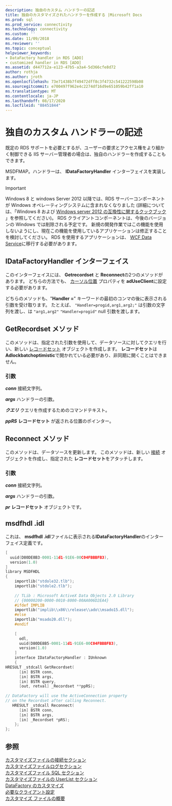 ```yaml
---
description: 独自のカスタム ハンドラーの記述
title: 独自のカスタマイズされたハンドラーを作成する |Microsoft Docs
ms.prod: sql
ms.prod_service: connectivity
ms.technology: connectivity
ms.custom: ''
ms.date: 11/09/2018
ms.reviewer: ''
ms.topic: conceptual
helpviewer_keywords:
- DataFactory handler in RDS [ADO]
- customized handler in RDS [ADO]
ms.assetid: d447712a-e123-47b5-a3a4-5d366cfe8d72
author: rothja
ms.author: jroth
ms.openlocfilehash: 73e71438b7f49472dff8c3f4732c541222598b08
ms.sourcegitcommit: e700497f962e4c2274df16d9e651059b42ff1a10
ms.translationtype: MT
ms.contentlocale: ja-JP
ms.lasthandoff: 08/17/2020
ms.locfileid: "88451844"
---
```

# <a name="writing-your-own-customized-handler"></a>独自のカスタム ハンドラーの記述
既定の RDS サポートを必要とするが、ユーザーの要求とアクセス権をより細かく制御できる IIS サーバー管理者の場合は、独自のハンドラーを作成することもできます。  
  
 MSDFMAP。ハンドラーは、 **IDataFactoryHandler** インターフェイスを実装します。  
  
> [!IMPORTANT]
>  Windows 8 と windows Server 2012 以降では、RDS サーバーコンポーネントが Windows オペレーティングシステムに含まれなくなりました (詳細については、「Windows 8 および [Windows server 2012 の互換性に関するクックブック](https://www.microsoft.com/download/details.aspx?id=27416) 」を参照してください)。 RDS クライアントコンポーネントは、今後のバージョンの Windows では削除される予定です。 新規の開発作業ではこの機能を使用しないようにし、現在この機能を使用しているアプリケーションは修正することを検討してください。 RDS を使用するアプリケーションは、 [WCF Data Service](https://go.microsoft.com/fwlink/?LinkId=199565)に移行する必要があります。  
  
## <a name="idatafactoryhandler-interface"></a>IDataFactoryHandler インターフェイス  
 このインターフェイスには、 **Getrecordset** と **Reconnect**の2つのメソッドがあります。 どちらの方法でも、 [カーソル位置](../../../ado/reference/ado-api/cursorlocation-property-ado.md) プロパティを **adUseClient**に設定する必要があります。  
  
 どちらのメソッドも、"**Handler =**" キーワードの最初のコンマの後に表示される引数を受け取ります。 たとえば、 `"Handler=progid,arg1,arg2;"` は引数の文字列を渡し、は `"arg1,arg2"` `"Handler=progid"` null 引数を渡します。  
  
## <a name="getrecordset-method"></a>GetRecordset メソッド  
 このメソッドは、指定された引数を使用して、データソースに対してクエリを行い、新しい [レコードセット](../../../ado/reference/ado-api/recordset-object-ado.md) オブジェクトを作成します。 **レコードセット**は**Adlockbatchoptimistic**で開かれている必要があり、非同期に開くことはできません。  
  
### <a name="arguments"></a>引数  
 ***conn***  接続文字列。  
  
 ***args***  ハンドラーの引数。  
  
 ***クエリ***  クエリを作成するためのコマンドテキスト。  
  
 ***ppRS*** **レコードセット** が返される位置のポインター。  
  
## <a name="reconnect-method"></a>Reconnect メソッド  
 このメソッドは、データソースを更新します。 このメソッドは、新しい [接続](../../../ado/reference/ado-api/connection-object-ado.md) オブジェクトを作成し、指定された **レコードセット**をアタッチします。  
  
### <a name="arguments"></a>引数  
 ***conn***  接続文字列。  
  
 ***args***  ハンドラーの引数。  
  
 ***pr*** **レコードセット** オブジェクトです。  
  
## <a name="msdfhdlidl"></a>msdfhdl .idl  
 これは、 **msdfhdl .idl**ファイルに表示される**IDataFactoryHandler**のインターフェイス定義です。  
  
```cpp
[  
  uuid(D80DE8B3-0001-11d1-91E6-00C04FBBBFB3),  
  version(1.0)  
]  
library MSDFHDL  
{  
    importlib("stdole32.tlb");  
    importlib("stdole2.tlb");  
  
    // TLib : Microsoft ActiveX Data Objects 2.0 Library  
    // {00000200-0000-0010-8000-00AA006D2EA4}  
    #ifdef IMPLIB  
    importlib("implib\\x86\\release\\ado\\msado15.dll");  
    #else  
    importlib("msado20.dll");  
    #endif  
  
    [  
      odl,  
      uuid(D80DE8B5-0001-11d1-91E6-00C04FBBBFB3),  
      version(1.0)  
    ]  
    interface IDataFactoryHandler : IUnknown  
    {  
HRESULT _stdcall GetRecordset(  
      [in] BSTR conn,  
      [in] BSTR args,  
      [in] BSTR query,  
      [out, retval] _Recordset **ppRS);  
  
// DataFactory will use the ActiveConnection property  
// on the Recordset after calling Reconnect.  
   HRESULT _stdcall Reconnect(  
      [in] BSTR conn,  
      [in] BSTR args,  
      [in] _Recordset *pRS);  
    };  
};  
```  
  
## <a name="see-also"></a>参照  
 [カスタマイズファイルの接続セクション](../../../ado/guide/remote-data-service/customization-file-connect-section.md)   
 [カスタマイズファイルログセクション](../../../ado/guide/remote-data-service/customization-file-logs-section.md)   
 [カスタマイズファイル SQL セクション](../../../ado/guide/remote-data-service/customization-file-sql-section.md)   
 [カスタマイズファイルの UserList セクション](../../../ado/guide/remote-data-service/customization-file-userlist-section.md)   
 [DataFactory のカスタマイズ](../../../ado/guide/remote-data-service/datafactory-customization.md)   
 [必要なクライアント設定](../../../ado/guide/remote-data-service/required-client-settings.md)   
 [カスタマイズ ファイルの概要](../../../ado/guide/remote-data-service/understanding-the-customization-file.md)


